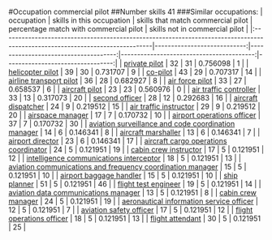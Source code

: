 #Occupation commercial pilot
##Number skills 41
###Similar occupations:
| occupation                                                                                                                  |   skills in this occupation |   skills that match commercial pilot |   percentage match with commercial pilot |   skills not in commercial pilot |
|:----------------------------------------------------------------------------------------------------------------------------|----------------------------:|-------------------------------------:|-----------------------------------------:|---------------------------------:|
| [private pilot](private_pilot.md)                                                                                           |                          32 |                                   31 |                                 0.756098 |                                1 |
| [helicopter pilot](helicopter_pilot.md)                                                                                     |                          39 |                                   30 |                                 0.731707 |                                9 |
| [co-pilot](co-pilot.md)                                                                                                     |                          43 |                                   29 |                                 0.707317 |                               14 |
| [airline transport pilot](airline_transport_pilot.md)                                                                       |                          36 |                                   28 |                                 0.682927 |                                8 |
| [air force pilot](air_force_pilot.md)                                                                                       |                          33 |                                   27 |                                 0.658537 |                                6 |
| [aircraft pilot](aircraft_pilot.md)                                                                                         |                          23 |                                   23 |                                 0.560976 |                                0 |
| [air traffic controller](air_traffic_controller.md)                                                                         |                          33 |                                   13 |                                 0.317073 |                               20 |
| [second officer](second_officer.md)                                                                                         |                          28 |                                   12 |                                 0.292683 |                               16 |
| [aircraft dispatcher](aircraft_dispatcher.md)                                                                               |                          24 |                                    9 |                                 0.219512 |                               15 |
| [air traffic instructor](air_traffic_instructor.md)                                                                         |                          29 |                                    9 |                                 0.219512 |                               20 |
| [airspace manager](airspace_manager.md)                                                                                     |                          17 |                                    7 |                                 0.170732 |                               10 |
| [airport operations officer](airport_operations_officer.md)                                                                 |                          37 |                                    7 |                                 0.170732 |                               30 |
| [aviation surveillance and code coordination manager](aviation_surveillance_and_code_coordination_manager.md)               |                          14 |                                    6 |                                 0.146341 |                                8 |
| [aircraft marshaller](aircraft_marshaller.md)                                                                               |                          13 |                                    6 |                                 0.146341 |                                7 |
| [airport director](airport_director.md)                                                                                     |                          23 |                                    6 |                                 0.146341 |                               17 |
| [aircraft cargo operations coordinator](aircraft_cargo_operations_coordinator.md)                                           |                          24 |                                    5 |                                 0.121951 |                               19 |
| [cabin crew instructor](cabin_crew_instructor.md)                                                                           |                          17 |                                    5 |                                 0.121951 |                               12 |
| [intelligence communications interceptor](intelligence_communications_interceptor.md)                                       |                          18 |                                    5 |                                 0.121951 |                               13 |
| [aviation communications and frequency coordination manager](aviation_communications_and_frequency_coordination_manager.md) |                          15 |                                    5 |                                 0.121951 |                               10 |
| [airport baggage handler](airport_baggage_handler.md)                                                                       |                          15 |                                    5 |                                 0.121951 |                               10 |
| [ship planner](ship_planner.md)                                                                                             |                          51 |                                    5 |                                 0.121951 |                               46 |
| [flight test engineer](flight_test_engineer.md)                                                                             |                          19 |                                    5 |                                 0.121951 |                               14 |
| [aviation data communications manager](aviation_data_communications_manager.md)                                             |                          13 |                                    5 |                                 0.121951 |                                8 |
| [cabin crew manager](cabin_crew_manager.md)                                                                                 |                          24 |                                    5 |                                 0.121951 |                               19 |
| [aeronautical information service officer](aeronautical_information_service_officer.md)                                     |                          12 |                                    5 |                                 0.121951 |                                7 |
| [aviation safety officer](aviation_safety_officer.md)                                                                       |                          17 |                                    5 |                                 0.121951 |                               12 |
| [flight operations officer](flight_operations_officer.md)                                                                   |                          18 |                                    5 |                                 0.121951 |                               13 |
| [flight attendant](flight_attendant.md)                                                                                     |                          30 |                                    5 |                                 0.121951 |                               25 |
